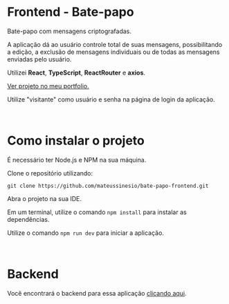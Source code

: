 # Frontend - Bate-papo

Bate-papo com mensagens criptografadas.

A aplicação dá ao usuário controle total de suas mensagens, possibilitando a edição, a exclusão de mensagens individuais ou de todas as mensagens enviadas pelo usuário.

Utilizei **React**, **TypeScript**, **ReactRouter** e **axios**.

[Ver projeto no meu portfolio.](https://mateussinesio.com/projetos/bate_papo/)

Utilize "visitante" como usuário e senha na página de login da aplicação.

<br>

# Como instalar o projeto

É necessário ter Node.js e NPM na sua máquina.

Clone o repositório utilizando:

```
git clone https://github.com/mateussinesio/bate-papo-frontend.git
```

Abra o projeto na sua IDE.

Em um terminal, utilize o comando ```npm install``` para instalar as dependências.

Utilize o comando ```npm run dev``` para iniciar a aplicação.

<br>

# Backend

Você encontrará o backend para essa aplicação [clicando aqui](https://github.com/mateussinesio/bate-papo-backend.git).
